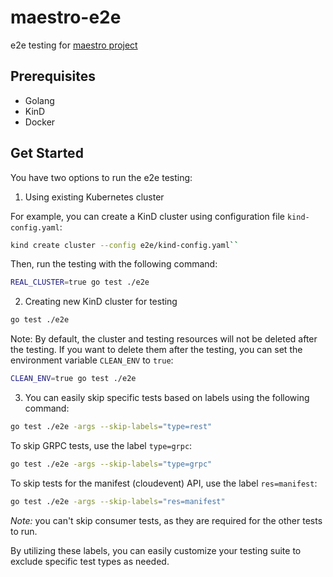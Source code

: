 # maestro-e2e

e2e testing for [maestro project](https://github.com/kube-orchestra/maestro)

## Prerequisites

- Golang
- KinD
- Docker

## Get Started

You have two options to run the e2e testing:

1. Using existing Kubernetes cluster

For example, you can create a KinD cluster using configuration file `kind-config.yaml`:

```bash
kind create cluster --config e2e/kind-config.yaml``
```

Then, run the testing with the following command:

```bash
REAL_CLUSTER=true go test ./e2e
```

2. Creating new KinD cluster for testing

```bash
go test ./e2e
```

Note: By default, the cluster and testing resources will not be deleted after the testing. If you want to delete them after the testing, you can set the environment variable `CLEAN_ENV` to `true`:

```bash
CLEAN_ENV=true go test ./e2e
```

3. You can easily skip specific tests based on labels using the following command:

```bash
go test ./e2e -args --skip-labels="type=rest"
```

To skip GRPC tests, use the label `type=grpc`:

```bash
go test ./e2e -args --skip-labels="type=grpc"
```

To skip tests for the manifest (cloudevent) API, use the label `res=manifest`:

```bash
go test ./e2e -args --skip-labels="res=manifest"
```

_Note:_ you can't skip consumer tests, as they are required for the other tests to run.

By utilizing these labels, you can easily customize your testing suite to exclude specific test types as needed.
